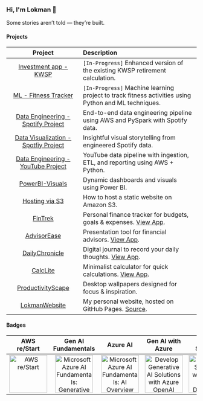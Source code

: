 ### Hi, I'm Lokman 👋
Some stories aren’t told — they’re built.

#### Projects
| **Project** | **Description** |
|:-----------:|:----------------|
|[Investment app - KWSP](https://github.com/dablajumak/01_KWSP)|`[In-Progress]` Enhanced version of the existing KWSP retirement calculation.|
|[ML - Fitness Tracker](https://github.com/lokmanTech/fitness_tracker_ml)|`[In-Progress]` Machine learning project to track fitness activities using Python and ML techniques.|
|[Data Engineering - Spotify Project](https://github.com/lokmanTech/spotify_data_engineering)| End-to-end data engineering pipeline using AWS and PySpark with Spotify data.|
|[Data Visualization - Spotfiy Project](https://github.com/lokmanTech/spotify_visualization)| Insightful visual storytelling from engineered Spotify data.|
|[Data Engineering - YouTube Project](https://github.com/lokmanTech/youtube_data_engineering)| YouTube data pipeline with ingestion, ETL, and reporting using AWS + Python.|
|[PowerBI-Visuals](https://github.com/lokmanTech/PowerBI-Visuals)| Dynamic dashboards and visuals using Power BI.|
|[Hosting via S3](https://github.com/lokmanTech/hosting_via_s3)|How to host a static website on Amazon S3.|
|[FinTrek](https://github.com/lokmanTech/FinTrek)| Personal finance tracker for budgets, goals & expenses. [View App](https://lokmanTech.github.io/FinTrek).|
|[AdvisorEase](https://github.com/lokmanTech/AdvisorEase)| Presentation tool for financial advisors. [View App](https://lokmanTech.github.io/AdvisorEase).|
|[DailyChronicle](https://github.com/lokmanTech/DailyChronicle)| Digital journal to record your daily thoughts. [View App](https://lokmanTech.github.io/DailyChronicle).|
|[CalcLite](https://github.com/lokmanTech/CalcLite)|  Minimalist calculator for quick calculations. [View App](https://lokmanTech.github.io/CalcLite).|
|[ProductivityScape](https://github.com/lokmanTech/ProductivityScape) | Desktop wallpapers designed for focus & inspiration.|
|[LokmanWebsite](https://lokmantech.github.io/)| My personal website, hosted on GitHub Pages. [Source](https://github.com/lokmanTech/lokmantech.github.io).|
<!--
#### Notes
| **Chapter** | **Descriptions** |
|:-----------:|:-----------------|
|[Ultimate_Notes](https://github.com/lokmanTech/programming_notes)|A collection of notes and resources on learning Python, SQL & many more, including code snippets, tutorials, and best practices. Ideal for beginners and enthusiasts to enhance programming skills.|
|[Cloud_Notes](https://github.com/lokmanTech/Cloud_Notes)|Dive into foundational knowledge spanning cloud, data science and web development.|
|[Python_Library](https://github.com/lokmanTech/LeetCode) | Pyhton problem problem & solution with detailed explanations and optimized algorithms for efficient problem-solving.|
|[DE ZoomCamp](https://github.com/lokmanTech/DE_Zoomcamp)| Intensive and immersive bootcamp designed for aspiring `data engineers`. This program is crafted to equip you with the essential skills and knowledge required to excel in the field of data engineering.|
-->
#### Badges
|AWS re/Start|Gen AI Fundamentals|Azure AI|Gen AI with Azure|AI Doc Solution|DA Bootcamp|
|:----------:|:-----------------:|:------:|:---------------:|:-------------:|:---------:|
|    <a href="https://www.credly.com/badges/87fb9d96-6856-4b65-b052-0c60ba687e5c/public_url"><img src="https://images.credly.com/size/340x340/images/44e2c252-5d19-4574-9646-005f7225bf53/image.png" alt="AWS re/Start" width="100px" height="100px"></a>    |     <a href="https://learn.microsoft.com/api/achievements/share/en-us/MUHAMMADLOKMANHAKIMBINNAZRI-5956/9FVEM6EU?sharingId=E0A348074975FB77"><img src="https://learn.microsoft.com/en-us/learn/achievements/generic-badge.svg" alt="Microsoft Azure AI Fundamentals: Generative AI" width="100px" height="100px"></a>     |      <a href="https://learn.microsoft.com/api/achievements/share/en-us/MUHAMMADLOKMANHAKIMBINNAZRI-5956/PS3WHMG4?sharingId=E0A348074975FB77"><img src="https://learn.microsoft.com/en-us/learn/achievements/get-started-with-artificial-intelligence-on-azure.svg" alt="Microsoft Azure AI Fundamentals: AI Overview" width="100px" height="100px"></a>     |      <a href="https://learn.microsoft.com/api/achievements/share/en-us/MUHAMMADLOKMANHAKIMBINNAZRI-5956/3YQ4PJNH?sharingId=E0A348074975FB77"><img src="https://learn.microsoft.com/en-us/training/achievements/develop-ai-solutions-azure-openai.svg" alt="Develop Generative AI Solutions with Azure OpenAI Service" width="100px" height="100px"></a>     |      <a href="https://learn.microsoft.com/api/achievements/share/en-us/MUHAMMADLOKMANHAKIMBINNAZRI-5956/8APBKTAW?sharingId=E0A348074975FB77"><img src="https://learn.microsoft.com/en-us/training/achievements/extract-data-from-forms-use-form-recognizer.svg" alt="Develop Solutions with Azure AI Document Intelligence" width="100px" height="100px"></a>     |      <a href="https://raw.githubusercontent.com/AlexTheAnalyst/Data-Analytics-Bootcamp/refs/heads/main/Verified%20Analytics%20Bootcamp%20Certification.png"><img src="https://raw.githubusercontent.com/AlexTheAnalyst/Data-Analytics-Bootcamp/refs/heads/main/Verified%20Analytics%20Bootcamp%20Certification.png" alt="Verified Analytics Bootcamp Certification" width="100px" height="100px"></a>     |

<!--
<a href=""><img src="" alt="" width="100px" height="100px"></a>

#### Certifications

A compilation of my completed courses and certifications, showcasing skills in programming, data science, and more. Dedicated to continuous learning and professional growth across diverse domains.-->

